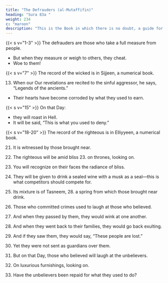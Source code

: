 ```yaml
---
title: "The Defrauders (al-Mutaffifin)"
heading: "Sura 83a "
weight: 234
c: "maroon"
description: "This is the Book in which there is no doubt, a guide for the righteous."
---
```




{{< s v="1-3" >}} The defrauders are those who take a full measure from people. 
- But when they measure or weigh to others, they cheat.
- Woe to them!

{{< s v="7" >}} The record of the wicked is in Sijjeen, a numerical book.

13. When our Our revelations are recited to the sinful aggressor, he says, “Legends of the ancients.”
- Their hearts have become corroded by what they used to earn.

{{< s v="15" >}} On that Day:
- they will roast in Hell.
- It will be said, “This is what you used to deny.”

{{< s v="18-20" >}} The record of the righteous is in Elliyyeen, a numerical book.

21. It is witnessed by those brought near.

22. The righteous will be amid bliss 23. on thrones, looking on.

24. You will recognize on their faces the radiance of bliss.

25. They will be given to drink a sealed wine with a musk as a seal—this is what competitors should compete for.

27. Its mixture is of Tasneem, 28. a spring from which those brought near drink.

29. Those who committed crimes used to laugh at those who believed.

30. And when they passed by them, they would wink at one another.

31. And when they went back to their families, they would go back exulting.

32. And if they saw them, they would say, “These people are lost.”

33. Yet they were not sent as guardians over them.

34. But on that Day, those who believed will laugh at the unbelievers.

35. On luxurious furnishings, looking on. 

36. Have the unbelievers been repaid for what they used to do?
